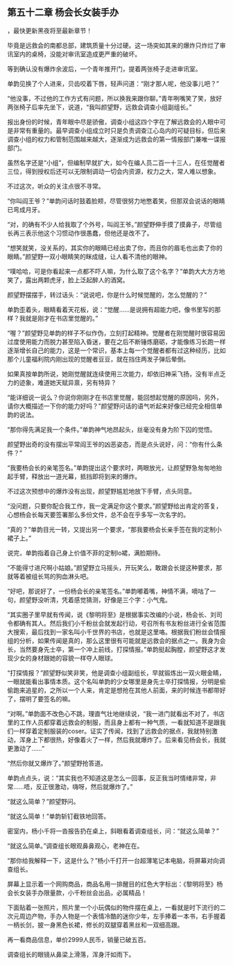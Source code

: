 ## 第五十二章 杨会长女装手办
，最快更新黑夜将至最新章节！

毕竟是远救会的南都总部，建筑质量十分过硬。这一场突如其来的爆炸只炸烂了审讯室内的桌椅，没能对审讯室造成更严重的破坏。

等到确认没有爆炸余波后，一个青年推开门，提着两张椅子走进审讯室。

单韵见换了个人进来，贝齿咬着下唇，轻声问道：“刚才那人呢，他没事儿吧？”

“他没事，不过他的工作方式有问题，所以换我来跟你聊。”青年咧嘴笑了笑，放好两张椅子后率先坐下，说道，“我叫颜望野，远救会调查小组副组长。”

报出身份的时候，青年眼中尽是骄傲，调查小组这四个字在了解远救会的人眼中可是非常有重量的。最早调查小组成立时只是负责调查江心岛内的可疑目标，但后来调查小组的权力和管制范围越来越大，逐渐成为远救会的第一情报部门兼唯一谍报部门。

虽然名字还是“小组”，但编制早就扩大，如今在编人员二百一十三人，在任觉醒者三位，得到授权后还可以无限制调动一切会内资源，权力之大，常人难以想象。

不过这次，听众的关注点很不寻常。

“你叫阎王爷？”单韵问话时鼓着脸颊，尽管很努力地憋着笑，但那双会说话的眼睛已弯成月牙。

“对，的确有不少人给我取了个外号，叫阎王爷。”颜望野伸手摸了摸鼻子，尽管组长再三表示他这个习惯动作很愚蠢，但他还是改不了。

“想笑就笑，没关系的，其实你的眼睛已经出卖了你，而且你的眉毛也出卖了你的眼睛。”颜望野一双小眼睛笑的眯成缝，让人看不清他的眼神。

“噗哈哈，可是你看起来一点都不吓人嘛，为什么取了这个名字？”单韵大大方方地笑了，露出两颗虎牙，脸上泛起醉人的酒窝。

颜望野摆摆手，转过话头：“说说吧，你是什么时候觉醒的，怎么觉醒的？”

单韵歪着头，眼睛看着天花板，说：“觉醒……是说拥有超能力吧，像书里写的那样？我就是刚才在书店里觉醒的。”

“喔？”颜望野见单韵的样子不似作伪，立刻打起精神。觉醒者在刚觉醒时很容易因过度使用能力而脱力甚至陷入昏迷，要在之后不断锤炼磨砺，才能像练习长跑一样逐渐增长自己的能力，这是一个常识，基本上每一个觉醒者都有过这种经历，比如那个儿童福利院内刚出现的觉醒者豆豆，就在挡住两发子弹后晕倒。

如果真按单韵所说，她刚觉醒就连续使用三次能力，却依旧神采飞扬，没有半点乏力的迹象，难道她天赋异禀，另有特异？

“能详细说一说么？你说你刚刚才在书店里觉醒，能回想起觉醒的原因吗，另外，请你大概描述一下你的能力好吗？”颜望野问话的语气听起来好像已经完全相信单韵的说法。

“那你得先满足我一个条件。”单韵神气地昂起头，丝毫没有身为阶下囚的觉悟。

颜望野出奇的没有摆出平常阎王爷的凶恶姿态，而是点头说好，问：“你有什么条件？”

“我要杨会长的亲笔签名。”单韵提出这个要求时，两眼放光，让颜望野急匆匆地抬起手臂，释放出一道光幕，抵挡即将到来的爆炸。

不过这次预想中的爆炸没有出现，颜望野尴尬地放下手臂，点头同意。

“没问题，只要你配合我工作，我一定满足你这个要求。”颜望野给出肯定的答复，心想杨会长每天要签署那么多份文件，总不会在乎多写一次名字的。

“真的？”单韵目光一转，又提出另一个要求，“那我要杨会长亲手签在我的定制小裙子上。”

说完，单韵指着自己身上价值不菲的定制lo裙，满脸期待。

“不能得寸进尺啊小姑娘。”颜望野立马摇头，开玩笑么，敢跟会长提这种要求，那就等着被组长骂的狗血淋头吧。

“好吧，那说好了，一份杨会长的亲笔签名。”单韵嘟着嘴，神情不满，嘀咕了一句，颜望野没听清，凭着感觉猜测，好像是三个字：小气鬼。

“其实圈子里早就有传闻，说《黎明将至》是根据事实改编的小说，杨会长、刘司令都确有其人。然后我们小千粉丝会就发起行动，号召所有书友粉丝进行全省范围大搜索，最后找到一家名叫小千世界的书店，也就是这里咯。根据我们粉丝会情报组的分析，如果传闻是真的，那么这里很有可能就是远救会的据点之一。我身为会长，当然要身先士卒，第一个冲上前线，打探情报。”单韵挺起胸膛，颜望野这才发现少女的身材跟她的容貌一样夺人眼球。

“打探情报？”颜望野似笑非笑，他是调查小组副组长，早就锻炼出一双火眼金睛，一眼就能看出事情本质。这个名叫单韵的少女哪里是身先士卒打探情报，分明是偷偷跑来追星的，之所以一个人来，肯定是想抢在其他人前面，来的时候连书都带好了，摆明了要签名的嘛。

“对啊。”单韵面不改色心不跳，理直气壮地继续说，“我一进门就看出不对了，书店里的工作人员都穿着远救会的制服，而且身上都有一种气质，一看就知道不是跟我们一样穿着定制服装的coser。证实了传闻，找到了远救会的据点，我就特别激动，浑身上下都很热，好像着火了一样，然后我就爆炸了。后来看见杨会长，我就更激动了……”

“然后你就又爆炸了。”颜望野抢答道。

单韵点点头，说：“其实我也不知道这是怎么一回事，反正我当时情绪非常，非常……唔，反正很激动，嗨呀，然后就爆炸了。”

“就这么简单？”颜望野问。

“就这么简单！”单韵斩钉截铁地回答。

密室内，杨小千将一沓报告扔在桌上，斜眼看着调查组长，问：“就这么简单？”

“就这么简单。”调查组长眼观鼻鼻观心，老神在在。

“那你给我解释一下，这是什么？”杨小千打开一台超薄笔记本电脑，将屏幕对向调查组长。

屏幕上显示着一个网购商品，商品名用一排醒目的红色大字标出：《黎明将至》杨会长女装手办限量款，小千粉丝会出品，必属精品！

下面贴着一张照片，照片里一个小玩偶似的物件摆在桌上，一看就是时下流行的二次元周边产物，手办人物是一个表情冷酷的迷你少年，左手捧着一本书，右手握着一柄长剑，披一身黑色长裙，修长的双腿穿着黑丝和一双细高跟。

再一看商品信息，单价2999人民币，销量已破五百。

调查组长的眼镜从鼻梁上滑落，浑身汗如雨下。

